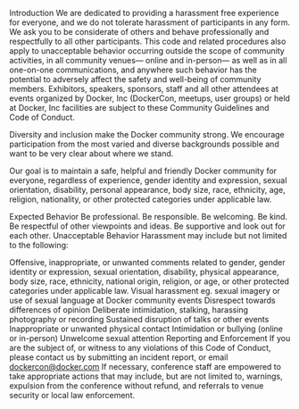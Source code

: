 Introduction
We are dedicated to providing a harassment­ free experience for everyone, and we do not tolerate harassment of participants in any form. We ask you to be considerate of others and behave professionally and respectfully to all other participants. This code and related procedures also apply to unacceptable behavior occurring outside the scope of community activities, in all community venues— online and in-person— as well as in all one-on-one communications, and anywhere such behavior has the potential to adversely affect the safety and well-being of community members. Exhibitors, speakers, sponsors, staff and all other attendees at events organized by Docker, Inc (DockerCon, meetups, user groups) or held at Docker, Inc facilities are subject to these Community Guidelines and Code of Conduct.

Diversity and inclusion make the Docker community strong. We encourage participation from the most varied and diverse backgrounds possible and want to be very clear about where we stand.

Our goal is to maintain a safe, helpful and friendly Docker community for everyone, regardless of experience, gender identity and expression, sexual orientation, disability, personal appearance, body size, race, ethnicity, age, religion, nationality, or other protected categories under applicable law.

Expected Behavior
Be professional.
Be responsible.
Be welcoming.
Be kind.
Be respectful of other viewpoints and ideas.
Be supportive and look out for each other.
Unacceptable Behavior
Harassment may include but not limited to the following:

Offensive, inappropriate, or unwanted comments related to gender, gender identity or expression, sexual orientation, disability, physical appearance, body size, race, ethnicity, national origin, religion, or age, or other protected categories under applicable law.
Visual harassment eg. sexual imagery or use of sexual language at Docker community events
Disrespect towards differences of opinion
Deliberate intimidation, stalking, harassing photography or recording
Sustained disruption of talks or other events
Inappropriate or unwanted physical contact
Intimidation or bullying (online or in-person)
Unwelcome sexual attention
Reporting and Enforcement
If you are the subject of, or witness to any violations of this Code of Conduct, please contact us by submitting an incident report, or email dockercon@docker.com
If necessary, conference staff are empowered to take appropriate actions that may include, but are not limited to, warnings, expulsion from the conference without refund, and referrals to venue security or local law enforcement.
